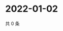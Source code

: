 # 2022-01-02

共 0 条

<!-- BEGIN WEIBO -->
<!-- 最后更新时间 Sun Jan 02 2022 13:11:56 GMT+0800 (China Standard Time) -->

<!-- END WEIBO -->
